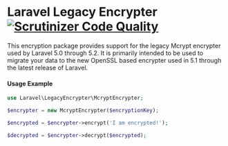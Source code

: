 # Laravel Legacy Encrypter [![Scrutinizer Code Quality](https://scrutinizer-ci.com/g/hendeavors/legacy-encrypter/badges/quality-score.png?b=master)](https://scrutinizer-ci.com/g/hendeavors/legacy-encrypter/?branch=master)

This encryption package provides support for the legacy Mcrypt encrypter used by Laravel 5.0 through 5.2. It is primarily intended to be used to migrate your data to the new OpenSSL based encrypter used in 5.1 through the latest release of Laravel.

#### Usage Example

```php
use Laravel\LegacyEncrypter\McryptEncrypter;

$encrypter = new McryptEncrypter($encryptionKey);

$encrypted = $encrypter->encrypt('I am encrypted!');

$decrypted = $encrypter->decrypt($encrypted);
```
